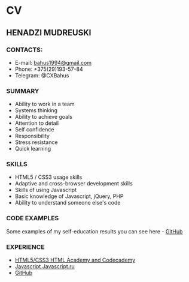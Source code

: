 # CV

## HENADZI MUDREUSKI

### CONTACTS:
* E-mail: bahus1994@gmail.com
* Phone: +375(29)193-57-84
* Telegram: @CXBahus

### SUMMARY 
* Ability to work in a team
* Systems thinking
* Ability to achieve goals
* Attention to detail
* Self confidence
* Responsibility
* Stress resistance
* Quick learning

### SKILLS
* HTML5 / CSS3 usage skills
* Adaptive and cross-browser development skills
* Skills of using Javascript
* Basic knowledge of Javascript, jQuery, PHP
* Ability to understand someone else's code

### CODE EXAMPLES
Some examples of my self-education results you can see here - [GitHub](https://github.com/Mudreuski)

### EXPERIENCE
* [HTML5/CSS3 HTML Academy and Codecademy](https://htmlacademy.ru/profile/id187775)
* [Javascript Javascript.ru](https://www.codecademy.com/users/Mudreuski/achievements)
* [GitHub](https://github.com/Mudreuski)
